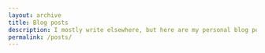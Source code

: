```yaml
---
layout: archive
title: Blog posts
description: I mostly write elsewhere, but here are my personal blog posts.
permalink: /posts/
---
```

